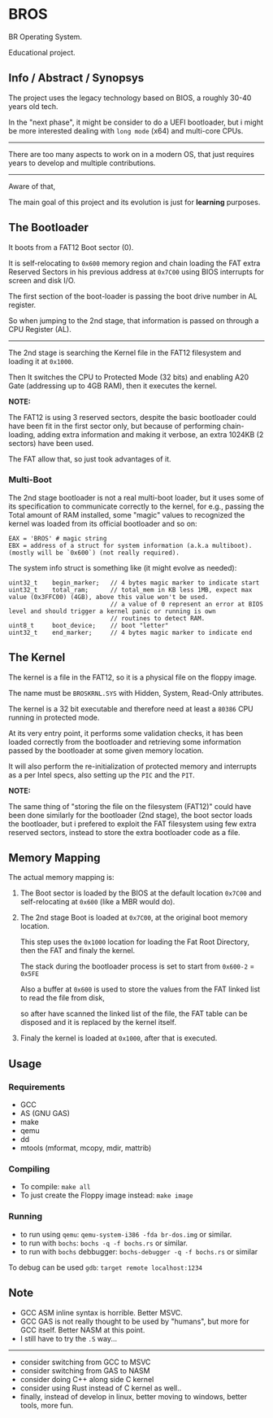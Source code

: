 # BROS

BR Operating System.

Educational project.

## Info / Abstract / Synopsys

The project uses the legacy technology based on BIOS, a roughly 30-40 years old tech.

In the "next phase", it might be consider to do a UEFI bootloader, but i might be more interested 
dealing with `long mode` (x64) and multi-core CPUs.

---

There are too many aspects to work on in a modern OS, that just requires years to develop and multiple contributions.

--- 

Aware of that,

The main goal of this project and its evolution is just for **learning** purposes.

## The Bootloader

It boots from a FAT12 Boot sector (0).

It is self-relocating to `0x600` memory region and chain loading the FAT extra Reserved Sectors in his previous address at `0x7C00` using BIOS interrupts for screen and disk I/O.

The first section of the boot-loader is passing the boot drive number in AL register.

So when jumping to the 2nd stage, that information is passed on through a CPU Register (AL).

---

The 2nd stage is searching the Kernel file in the FAT12 filesystem and loading it at `0x1000`.

Then It switches the CPU to Protected Mode (32 bits) and enabling A20 Gate (addressing up to 4GB RAM),
 then it executes the kernel.

**NOTE:**

The FAT12 is using 3 reserved sectors, despite the basic bootloader could have been fit in the first sector only,
but because of performing chain-loading, adding extra information and making it verbose, an extra 1024KB (2 sectors)
have been used.

The FAT allow that, so just took advantages of it.


### Multi-Boot

The 2nd stage bootloader is not a real multi-boot loader, but it uses some of its specification to communicate correctly
to the kernel, for e.g., passing the Total amount of RAM installed, some "magic" values to recognized the kernel was loaded from its official bootloader and so on:

```
EAX = 'BROS' # magic string
EBX = address of a struct for system information (a.k.a multiboot). (mostly will be `0x600`) (not really required).
```

The system info struct is something like (it might evolve as needed):
```
uint32_t    begin_marker;   // 4 bytes magic marker to indicate start
uint32_t    total_ram;      // total_mem in KB less 1MB, expect max value (0x3FFC00) (4GB), above this value won't be used.
                            // a value of 0 represent an error at BIOS level and should trigger a kernel panic or running is own
                            // routines to detect RAM.
uint8_t     boot_device;    // boot "letter"
uint32_t    end_marker;     // 4 bytes magic marker to indicate end
```



## The Kernel

The kernel is a file in the FAT12, so it is a physical file on the floppy image.

The name must be `BROSKRNL.SYS` with Hidden, System, Read-Only attributes.

The kernel is a 32 bit executable and therefore need at least a `80386` CPU running in protected mode.

At its very entry point, it performs some validation checks, it has been loaded correctly from the bootloader and retrieving some information passed by the bootloader at some given memory location.

 It will also perform the re-initialization of protected memory and interrupts as a per Intel specs, also setting up the `PIC` and the `PIT`.


**NOTE:**

The same thing of "storing the file on the filesystem (FAT12)" could have been done similarly for the bootloader (2nd stage), the boot sector loads the bootloader, but i prefered to exploit the FAT filesystem using few extra reserved sectors, instead to store the extra bootloader code as a file.

## Memory Mapping

The actual memory mapping is:

1. The Boot sector is loaded by the BIOS at the default location `0x7C00` and self-relocating at `0x600` (like a MBR would do).

2. The 2nd stage Boot is loaded at `0x7C00`, at the original boot memory location.


    This step uses the `0x1000` location for loading the Fat Root Directory, then the FAT and finaly the kernel.

    The stack during the bootloader process is set to start from `0x600-2` = `0x5FE`

    Also a buffer at `0x600` is used to store the values from the FAT linked list to read the file from disk,

    so after have scanned the linked list of the file, the FAT table can be disposed and it is replaced by the kernel itself.


3. Finaly the kernel is loaded at `0x1000`, after that is executed.

## Usage

### Requirements

- GCC
- AS (GNU GAS)
- make
- qemu
- dd
- mtools (mformat, mcopy, mdir, mattrib)

### Compiling

- To compile: `make all`
- To just create the Floppy image instead: `make image`

### Running

- to run using `qemu`: `qemu-system-i386 -fda br-dos.img` or similar.
- to run with  `bochs`: `bochs -q -f bochs.rs` or similar.
- to run with `bochs` debbugger: `bochs-debugger -q -f bochs.rs` or similar

To debug can be used `gdb`: `target remote localhost:1234`

## Note

- GCC ASM inline syntax is horrible. Better MSVC.
- GCC GAS is not really thought to be used by "humans", but more for GCC itself. Better NASM at this point.
- I still have to try the `.S` way...

---

- consider switching from GCC to MSVC
- consider switching from GAS to NASM
- consider doing C++ along side C kernel
- consider using Rust instead of C kernel as well..
- finally, instead of develop in linux, better moving to windows, better tools, more fun.